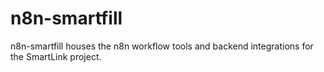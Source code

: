# n8n-smartfill
n8n-smartfill houses the n8n workflow tools and backend integrations for the SmartLink project.
